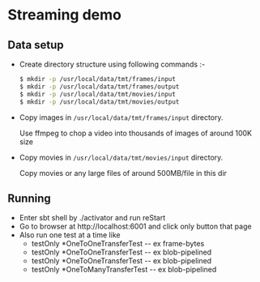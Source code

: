 
Streaming demo
==============

Data setup
----------

- Create directory structure using following commands :-
     ```sh
     $ mkdir -p /usr/local/data/tmt/frames/input
     $ mkdir -p /usr/local/data/tmt/frames/output
     $ mkdir -p /usr/local/data/tmt/movies/input
     $ mkdir -p /usr/local/data/tmt/movies/output
     ```

- Copy images in `/usr/local/data/tmt/frames/input` directory.

  Use ffmpeg to chop a video into thousands of images of around 100K size

- Copy movies in `/usr/local/data/tmt/movies/input` directory.

  Copy movies or any large files of around 500MB/file in this dir


Running
-------

- Enter sbt shell by ./activator and run reStart
- Go to browser at http://localhost:6001 and click only button that page
- Also run one test at a time like
  - testOnly *OneToOneTransferTest -- ex frame-bytes
  - testOnly *OneToOneTransferTest -- ex blob-pipelined
  - testOnly *OneToOneTransferTest -- ex blob-pipelined
  - testOnly *OneToManyTransferTest -- ex blob-pipelined

